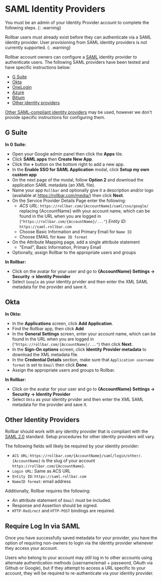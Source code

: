# SAML Identity Providers

You must be an admin of your Identity Provider account to complete the following steps.
{: .warning}

Rollbar users must already exist before they can authenticate via a SAML identity provider. User provisioning from SAML identity providers is not currently supported.
{: .warning}

Rollbar account owners can configure a [SAML](https://en.wikipedia.org/wiki/Security_Assertion_Markup_Language) identity provider to authenticate users.  The following SAML providers have been tested and have specific instructions below:

* [G Suite](#g-suite)
* [Okta](#okta)
* [OneLogin](/docs/onelogin/)
* [Azure](https://docs.microsoft.com/en-us/azure/active-directory/active-directory-saas-rollbar-tutorial)
* [Bitium](https://support.bitium.com/administration/saml-rollbar/)
* [Other identity providers](#other-identity-providers)

[Other SAML-compliant identity providers](#others) may be used, however we don't provide specific instructions for configuring them.

## G Suite

**In G Suite:**

* Open your Google admin panel then click the **Apps** tile.
* Click **SAML apps** then **Create New App**.
* Click the **+** button on the bottom right to add a new app.
* In the **Enable SSO for SAML Application** modal, click **Setup my own custom app**
* On the next page of the modal, follow **Option 2** and download the application SAML metadata (an XML file).
* Name your app `Rollbar` and optionally give it a description and/or logo (available at https://rollbar.com/media/)  then click **Next**.
* On the Service Provider Details Page enter the following:
   * _ACS URL_: `https://rollbar.com/{AccountName}/saml/sso/google/` replacing {AccountName} with your account name, which can be found in the URL when you are logged in (`"https://rollbar.com/{AccountName}/..."`)
   _Entity ID_: `https://saml.rollbar.com`
   * Choose Basic Information and Primary Email for `Name ID`
   * Choose EMAIL for `Name ID format`
* On the Attribute Mapping page, add a single attribute statement
   * "Email", Basic Information, Primary Email
* Optionally, assign Rollbar to the appropriate users and groups

**In Rollbar:**

* Click on the avatar for your user and go to **{AccountName} Settings -> Security -> Identity Provider**
* Select `Google` as your identity prvider and then enter the XML SAML metadata for the provider and save it.

## Okta

**In Okta:**

* In the **Applications** screen, click **Add Application**.
* Find the Rollbar app, then click **Add**
* In the **General Settings** screen, enter your account name, which can be found in the URL when you are logged in (`"https://rollbar.com/{AccountName}/..."`) then click **Next**.
* In the **Sign-On options** screen, click **Identity Provider metadata** to download the XML metadata file.
* In the **Credential Details** section, make sure that `Application username format` is set to `Email` then click **Done**.
* Assign the appropriate users and groups to Rollbar.

**In Rollbar:**

* Click on the avatar for your user and go to **{AccountName} Settings -> Security -> Identity Provider**
* Select `Okta` as your identity prvider and then enter the XML SAML metadata for the provider and save it.

## Other Identity Providers

Rollbar should work with any identity provider that is compliant with the [SAML 2.0](https://en.wikipedia.org/wiki/Security_Assertion_Markup_Language) standard.  Setup procedures for other identity providers will vary.

The following fields will likely be required by your identity provider:

* `ACS URL`: `https://rollbar.com/{AccountName}/saml/login/other/`. `{AccountName}` is the slug of your account  `https://rollbar.com/{AccountName}`.
* `Login URL`: Same as ACS URL
* `Entity ID`: `https://saml.rollbar.com`
* `NameID format`: email address

Additionally, Rollbar requires the following:

* An attribute statement of `Email` must be included.
* Response and Assertion should be signed.
* `HTTP-Redirect` and `HTTP-POST` bindings are required. 

## Require Log In via SAML

Once you have successfully saved metadata for your provider, you have the option of requiring non-owners to login via the identity provider whenever they access your account.  

Users who belong to your account may still log in to other accounts using alternate authentication methods (username/email + password, OAuth via Github or Google), but if they attempt to access a URL specific to your account, they will be required to re-authenticate via your identity provider.
